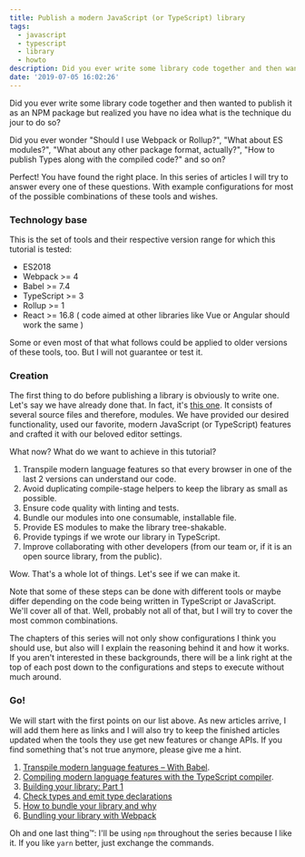 ```yaml
---
title: Publish a modern JavaScript (or TypeScript) library
tags:
  - javascript
  - typescript
  - library
  - howto
description: Did you ever write some library code together and then wanted to publish it as an NPM package but realized you have no idea what is the technique du jour to do so? Which transpiler, which bundler, which other tools and why? You have found the right place.
date: '2019-07-05 16:02:26'
---
```



Did you ever write some library code together and then wanted to publish it as an NPM package but realized you have no idea what is the technique du jour to do so?

Did you ever wonder "Should I use Webpack or Rollup?", "What about ES modules?", "What about any other package format, actually?", "How to publish Types along with the compiled code?" and so on?

Perfect! You have found the right place. In this series of articles I will try to answer every one of these questions. With example configurations for most of the possible combinations of these tools and wishes.

### Technology base

This is the set of tools and their respective version range for which this tutorial is tested:

- ES2018 
- Webpack >= 4
- Babel >= 7.4
- TypeScript >= 3
- Rollup >= 1
- React >= 16.8
( code aimed at other libraries like Vue or Angular should work the same )

Some or even most of that what follows could be applied to older versions of these tools, too. But I will not guarantee or test it. 

### Creation

The first thing to do before publishing a library is obviously to write one. Let's say we have already done that. In fact, it's [this one](https://github.com/4nduril/library-starter/tree/init). It consists of several source files and therefore, modules. We have provided our desired functionality, used our favorite, modern JavaScript (or TypeScript) features and crafted it with our beloved editor settings.

What now? What do we want to achieve in this tutorial?

1. Transpile modern language features so that every browser in one of the last 2 versions can understand our code.
1. Avoid duplicating compile-stage helpers to keep the library as small as possible.
1. Ensure code quality with linting and tests.
1. Bundle our modules into one consumable, installable file.
1. Provide ES modules to make the library tree-shakable.
1. Provide typings if we wrote our library in TypeScript.
1. Improve collaborating with other developers (from our team or, if it is an open source library, from the public).

Wow. That's a whole lot of things. Let's see if we can make it.

Note that some of these steps can be done with different tools or maybe differ depending on the code being written in TypeScript or JavaScript. We'll cover all of that. Well, probably not all of that, but I will try to cover the most common combinations.

The chapters of this series will not only show configurations I think you should use, but also will I explain the reasoning behind it and how it works. If you aren't interested in these backgrounds, there will be a link right at the top of each post down to the configurations and steps to execute without much around.

### Go!

We will start with the first points on our list above. As new articles arrive, I will add them here as links and I will also try to keep the finished articles updated when the tools they use get new features or change APIs. If you find something that's not true anymore, please give me a hint.

1. [Transpile modern language features – With Babel](https://tobias-barth.net/blog/Transpile-modern-language-features-with-Babel/).
1. [Compiling modern language features with the TypeScript compiler](https://tobias-barth.net/blog/Compiling-modern-language-features-with-the-TypeScript-compiler/).
1. [Building your library: Part 1](https://tobias-barth.net/blog/Building-your-library-Part-1/)
1. [Check types and emit type declarations](https://tobias-barth.net/blog/Check-types-and-emit-type-declarations)
1. [How to bundle your library and why](https://tobias-barth.net/blog/How-to-bundle-your-library-and-why)
1. [Bundling your library with Webpack](https://tobias-barth.net/blog/Bundling-your-library-with-Webpack)

Oh and one last thing™: I'll be using `npm` throughout the series because I like it. If you like `yarn` better, just exchange the commands.

